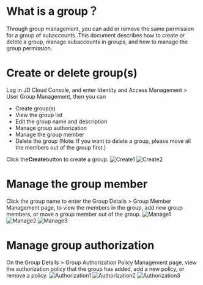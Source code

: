 # What is a group？
Through group management, you can add or remove the same permission for a group of subaccounts. This document describes how to create or delete a group, manage subaccounts in groups, and how to manage the group permission.

# Create or delete group(s)
Log in JD Cloud Console, and enter Identity and Access Management > User Group Management, then you can

 - Create group(s)
 - View the group list
 - Edit the group name and description
 - Manage group authorization
 - Manage the group member
 - Delete the group (Note: If you want to delete a group, please move all the members out of the group first.)

Click the**Create**button to create a group.
![Create1](https://github.com/jdcloudcom/cn/blob/edit/image/IAM/Group/%E5%88%9B%E5%BB%BA1.jpg)
![Create2](https://github.com/jdcloudcom/cn/blob/edit/image/IAM/Group/%E5%88%9B%E5%BB%BA2.jpg)
# Manage the group member
Click the group name to enter the Group Details > Group Member Management page, to view the members in the group, add new group members, or move a group member out of the group.
![Manage1](https://github.com/jdcloudcom/cn/blob/edit/image/IAM/Group/%E7%AE%A1%E7%90%861.jpg)
![Manage2](https://github.com/jdcloudcom/cn/blob/edit/image/IAM/Group/%E7%AE%A1%E7%90%862.jpg)
![Manage3](https://github.com/jdcloudcom/cn/blob/edit/image/IAM/Group/%E7%AE%A1%E7%90%862.jpg)
# Manage group authorization
On the Group Details > Group Authorization Policy Management page, view the authorization policy that the group has added, add a new policy, or remove a policy.
![Authorization1](https://github.com/jdcloudcom/cn/blob/edit/image/IAM/Group/%E6%8E%88%E6%9D%831.jpg)
![Authorization2](https://github.com/jdcloudcom/cn/blob/edit/image/IAM/Group/%E6%8E%88%E6%9D%832.jpg)
![Authorization3](https://github.com/jdcloudcom/cn/blob/edit/image/IAM/Group/%E6%8E%88%E6%9D%833.jpg)
